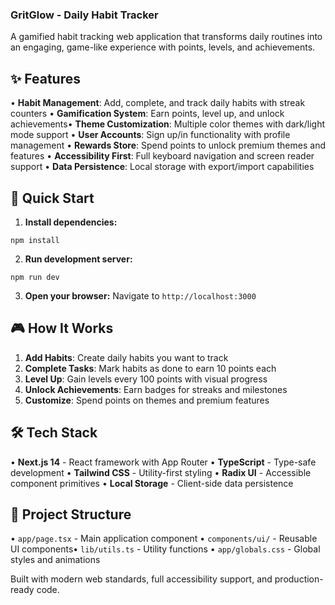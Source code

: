 ### GritGlow - Daily Habit Tracker

A gamified habit tracking web application that transforms daily routines into an engaging, game-like experience with points, levels, and achievements.

## ✨ Features

• **Habit Management**: Add, complete, and track daily habits with streak counters
• **Gamification System**: Earn points, level up, and unlock achievements• **Theme Customization**: Multiple color themes with dark/light mode support
• **User Accounts**: Sign up/in functionality with profile management
• **Rewards Store**: Spend points to unlock premium themes and features
• **Accessibility First**: Full keyboard navigation and screen reader support
• **Data Persistence**: Local storage with export/import capabilities

## 🚀 Quick Start

1. **Install dependencies:**

```shellscript
npm install
```


2. **Run development server:**

```shellscript
npm run dev
```


3. **Open your browser:**
Navigate to `http://localhost:3000`


## 🎮 How It Works

1. **Add Habits**: Create daily habits you want to track
2. **Complete Tasks**: Mark habits as done to earn 10 points each
3. **Level Up**: Gain levels every 100 points with visual progress
4. **Unlock Achievements**: Earn badges for streaks and milestones
5. **Customize**: Spend points on themes and premium features


## 🛠️ Tech Stack

• **Next.js 14** - React framework with App Router
• **TypeScript** - Type-safe development
• **Tailwind CSS** - Utility-first styling
• **Radix UI** - Accessible component primitives
• **Local Storage** - Client-side data persistence

## 📁 Project Structure

• `app/page.tsx` - Main application component
• `components/ui/` - Reusable UI components• `lib/utils.ts` - Utility functions
• `app/globals.css` - Global styles and animations

Built with modern web standards, full accessibility support, and production-ready code.
